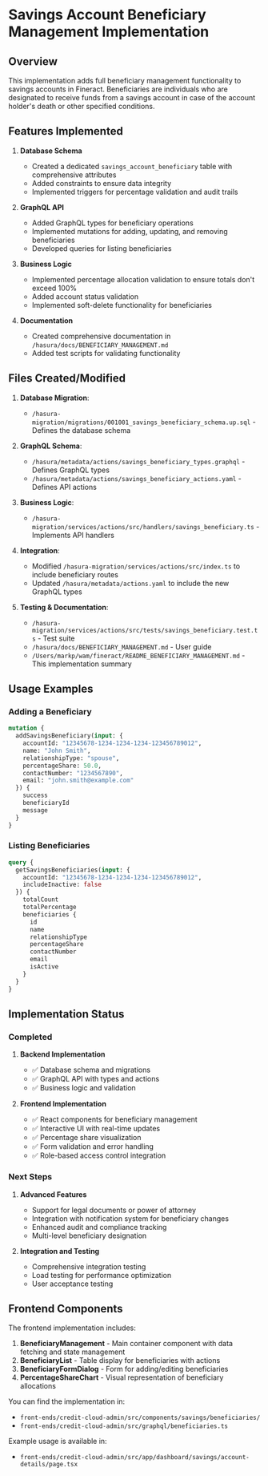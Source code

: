 # Savings Account Beneficiary Management Implementation

## Overview

This implementation adds full beneficiary management functionality to savings accounts in Fineract. Beneficiaries are individuals who are designated to receive funds from a savings account in case of the account holder's death or other specified conditions.

## Features Implemented

1. **Database Schema**
   - Created a dedicated `savings_account_beneficiary` table with comprehensive attributes
   - Added constraints to ensure data integrity
   - Implemented triggers for percentage validation and audit trails

2. **GraphQL API**
   - Added GraphQL types for beneficiary operations
   - Implemented mutations for adding, updating, and removing beneficiaries
   - Developed queries for listing beneficiaries

3. **Business Logic**
   - Implemented percentage allocation validation to ensure totals don't exceed 100%
   - Added account status validation
   - Implemented soft-delete functionality for beneficiaries

4. **Documentation**
   - Created comprehensive documentation in `/hasura/docs/BENEFICIARY_MANAGEMENT.md`
   - Added test scripts for validating functionality

## Files Created/Modified

1. **Database Migration**:
   - `/hasura-migration/migrations/001001_savings_beneficiary_schema.up.sql` - Defines the database schema

2. **GraphQL Schema**:
   - `/hasura/metadata/actions/savings_beneficiary_types.graphql` - Defines GraphQL types
   - `/hasura/metadata/actions/savings_beneficiary_actions.yaml` - Defines API actions

3. **Business Logic**:
   - `/hasura-migration/services/actions/src/handlers/savings_beneficiary.ts` - Implements API handlers

4. **Integration**:
   - Modified `/hasura-migration/services/actions/src/index.ts` to include beneficiary routes
   - Updated `/hasura/metadata/actions.yaml` to include the new GraphQL types

5. **Testing & Documentation**:
   - `/hasura-migration/services/actions/src/tests/savings_beneficiary.test.ts` - Test suite
   - `/hasura/docs/BENEFICIARY_MANAGEMENT.md` - User guide
   - `/Users/markp/wam/fineract/README_BENEFICIARY_MANAGEMENT.md` - This implementation summary

## Usage Examples

### Adding a Beneficiary

```graphql
mutation {
  addSavingsBeneficiary(input: {
    accountId: "12345678-1234-1234-1234-123456789012",
    name: "John Smith",
    relationshipType: "spouse",
    percentageShare: 50.0,
    contactNumber: "1234567890",
    email: "john.smith@example.com"
  }) {
    success
    beneficiaryId
    message
  }
}
```

### Listing Beneficiaries

```graphql
query {
  getSavingsBeneficiaries(input: {
    accountId: "12345678-1234-1234-1234-123456789012",
    includeInactive: false
  }) {
    totalCount
    totalPercentage
    beneficiaries {
      id
      name
      relationshipType
      percentageShare
      contactNumber
      email
      isActive
    }
  }
}
```

## Implementation Status

### Completed
1. **Backend Implementation**
   - ✅ Database schema and migrations
   - ✅ GraphQL API with types and actions
   - ✅ Business logic and validation

2. **Frontend Implementation**
   - ✅ React components for beneficiary management
   - ✅ Interactive UI with real-time updates
   - ✅ Percentage share visualization
   - ✅ Form validation and error handling
   - ✅ Role-based access control integration

### Next Steps

1. **Advanced Features**
   - Support for legal documents or power of attorney
   - Integration with notification system for beneficiary changes
   - Enhanced audit and compliance tracking
   - Multi-level beneficiary designation

2. **Integration and Testing**
   - Comprehensive integration testing
   - Load testing for performance optimization
   - User acceptance testing

## Frontend Components

The frontend implementation includes:

1. **BeneficiaryManagement** - Main container component with data fetching and state management
2. **BeneficiaryList** - Table display for beneficiaries with actions
3. **BeneficiaryFormDialog** - Form for adding/editing beneficiaries
4. **PercentageShareChart** - Visual representation of beneficiary allocations

You can find the implementation in:
- `front-ends/credit-cloud-admin/src/components/savings/beneficiaries/`
- `front-ends/credit-cloud-admin/src/graphql/beneficiaries.ts`

Example usage is available in:
- `front-ends/credit-cloud-admin/src/app/dashboard/savings/account-details/page.tsx`